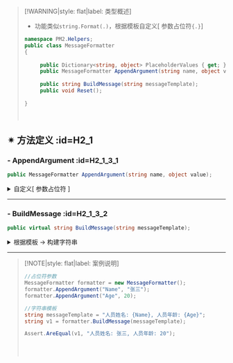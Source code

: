 <br/>



>[!WARNING|style: flat|label: 类型概述]
>
>- 功能类似`string.Format(.)`，根据模板自定义[ 参数占位符`{.}`]
>
>```csharp
>namespace PM2.Helpers;
>public class MessageFormatter
>{
>      
>      public Dictionary<string, object> PlaceholderValues { get; }
>      public MessageFormatter AppendArgument(string name, object value);
>      
>      public string BuildMessage(string messageTemplate);
>      public void Reset();
>      
>}
>
>
>```
>
>
>
><br/>



## ✴ 方法定义 :id=H2_1

### - <span class='spMethod'>AppendArgument</span>  :id=H2_1_3_1

```csharp
public MessageFormatter AppendArgument(string name, object value);

```



<details><summary class='spSummary'>自定义[ 参数占位符 ]</summary> 
<!-- start -->   


>**参数项**
>
>- `[ name ]`占位符名称
>
> - `[ value ]`占位符填充数据
>  
> ---
>
>
>
> **返回值**
>
>- `[ MessageFormatter ]`建筑者模式<span style='color:Blue'>( this )</span>
>
><br/>

<!-- end --> 
</details>

---



### - <span class='spMethod'>BuildMessage</span> :id=H2_1_3_2

```csharp
public virtual string BuildMessage(string messageTemplate);

```

<details><summary class='spSummary'>根据模板 → 构建字符串</summary> 
<!-- start -->    



>**参数项**
>
>- `[ messageTemplate ]`格式化模板
>
> ---
>
>**返回值**
>
>- `[ string ]`格式化后的字符串
>
><br/>



<!-- end --> 
</details>

---

>[!NOTE|style: flat|label: 案例说明]
>
>```csharp
>//占位符参数
>MessageFormatter formatter = new MessageFormatter();
>formatter.AppendArgument("Name", "张三");
>formatter.AppendArgument("Age", 20);
>
>//字符串模板
>string messageTemplate = "人员姓名: {Name}, 人员年龄: {Age}";
>string v1 = formatter.BuildMessage(messageTemplate);
>
>Assert.AreEqual(v1, "人员姓名: 张三, 人员年龄: 20");
>
>
>
>```
>
><br/>
